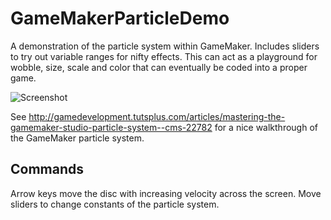 # GameMakerParticleDemo

A demonstration of the particle system within GameMaker. Includes sliders to try out variable ranges for nifty effects. This can act as a playground for wobble, size, scale and color that can eventually be coded into a proper game.

![Screenshot](http://deckerego.github.io/GameMakerParticleDemo/screenshot.png)

See http://gamedevelopment.tutsplus.com/articles/mastering-the-gamemaker-studio-particle-system--cms-22782 for a nice walkthrough of the GameMaker particle system.

## Commands

Arrow keys move the disc with increasing velocity across the screen. Move sliders to change constants of the particle system.
